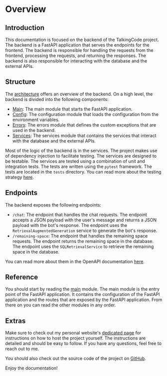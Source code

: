 # Overview

## Introduction

This documentation is focused on the backend of the TalkingCode project. The backend is a FastAPI application that serves the endpoints for the frontend. The backend is responsible for handling the requests from the frontend, processing the requests, and returning the responses. The backend is also responsible for interacting with the database and the external APIs.


## Structure

The [architecture](architecture.md) offers an overview of the backend. On a high level, the backend is divided into the following components:

- [Main](reference/main.md): The main module that starts the FastAPI application.
- [Config](reference/config.md): The configuration module that loads the configuration from the environment variables.
- [Errors](reference/errors.md): The errors module that defines the custom exceptions that are used in the backend.
- [Services](reference/retrieve.md): The services module that contains the services that interact with the database and the external APIs.
  
Most of the logic of the backend is in the services. The project makes use of dependency injection to facilitate testing. The services are designed to be testable. The services are tested using a combination of unit and integration tests. The tests are written using the `pytest` framework. The tests are located in the `tests` directory. You can read more about the testing strategy [here](testing.md).

## Endpoints

The backend exposes the following endpoints:

* `/chat`: The endpoint that handles the chat requests. The endpoint accepts a JSON payload with the user's message and returns a JSON payload with the bot's response. The endpoint uses the `RetrievalAugmentedGeneration` service to generate the bot's response.
* `/remaining-space`: The endpoint that handles the remaining space requests. The endpoint returns the remaining space in the database. The endpoint uses the `SQLRetrievalService` to retrieve the remaining space in the database.

You can read more about them in the OpenAPI documentation [here](openapi.json).

## Reference

You should start by reading the [main](reference/main.md) module. The main module is the entry point of the FastAPI application. It contains the configuration of the FastAPI application and the routes that are exposed by the FastAPI application. From there on you can read the other modules in any order. 

## Extras

Make sure to check out my personal website's [dedicated page](https://chat.chidinweke.be/host-it-yourself/) for instructions on how to host the project yourself. The instructions are detailed and should be easy to follow. If you have any questions, feel free to reach out to me.

You should also check out the source code of the project on [GitHub](https://github.com/ChidiRnweke/TalkingCode).

Enjoy the documentation!